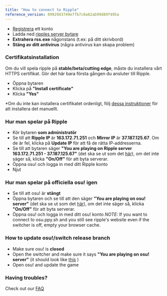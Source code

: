 ```yaml
---
title: "How to connect to Ripple"
reference_version: 0992943749e7fb7c8a62ab99d89f495a
---
```

- [Registrera](http://ripple.moe/index.php?p=3) ett konto  
- Ladda ned [ripples server bytare](https://mu.nyodev.xyz/upd.php?id=18)
- **Extrahera rss.exe** någonstans (t.ex: på ditt skrivbord)  
- **Stäng av ditt antivirus** (några antivirus kan skapa problem)  


### Certifikatsinstallation
Om du vill spela ripple på **stable/beta/cutting edge**, måste du installera vårt HTTPS certifikat.
Gör det här bara första gången du ansluter till Ripple.

- Öppna bytaren
- Klicka på **"Install certificate"**  
- Klicka **"Yes"**  

*Om du inte kan installera certifikatet ordenligt, följ [dessa instruktioner](https://ripple.moe/index.php?p=16&id=12) för att installera det manuellt.

### Hur man spelar på Ripple
- Kör bytaren **som administratör**  
- Se till att **Ripple IP** är **163.172.71.251** och **Mirror IP** är **37.187.125.67**. Om de är fel, klicka på  **Update IP** för att få de rätta IP-addresserna.
- Se till att bytaren säger **"You are playing on Ripple server 163.172.71.251 - 37.187.125.67"** (det ska se ut som det [här](https://b.catgirlsare.sexy/xqJw.png)), om det inte säger så, klicka **"On/Off"** för att byta serverar.  
- Öppna osu! och logga in med ditt Ripple konto  
- Njut  

### Hur man spelar på officiella osu! igen
- Se till att osu! är **stängt**  
- Öppna bytaren och se till att den säger **"You are playing on osu! server"** (det ska se ut som det [här](https://b.catgirlsare.sexy/c_lb.png)), om det inte säger så, klicka **"On/Off"** för att byta serverar.
- Öppna osu! och logga in med ditt osu! konto
_NOTE:_ If you want to connect to osu.ppy.sh and you still see ripple's website even if the switcher is off, empty your browser cache.

### How to update osu!/switch release branch
- Make sure osu! is **closed**  
- Open the switcher and make sure it says **"You are playing on osu! server"** (it should look like [this](https://b.catgirlsare.sexy/c_lb.png) )  
- Open osu! and update the game

### Having troubles?

Check out our [FAQ](https://ripple.moe/doc/5)
